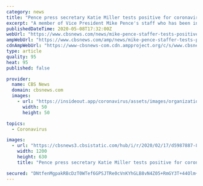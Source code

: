 ```yaml
---
category: news
title: "Pence press secretary Katie Miller tests positive for coronavirus"
excerpt: "A member of Vice President Mike Pence's staff who has been in close proximity with the vice president has tested positive for coronavirus, CBS News has confirmed. It's unclear when the staffer last interacted with the vice president."
publishedDateTime: 2020-05-08T17:32:00Z
webUrl: "https://www.cbsnews.com/news/mike-pence-staffer-tests-positive-coronavirus/"
ampWebUrl: "https://www.cbsnews.com/amp/news/mike-pence-staffer-tests-positive-coronavirus/"
cdnAmpWebUrl: "https://www-cbsnews-com.cdn.ampproject.org/c/s/www.cbsnews.com/amp/news/mike-pence-staffer-tests-positive-coronavirus/"
type: article
quality: 95
heat: 95
published: false

provider:
  name: CBS News
  domain: cbsnews.com
  images:
    - url: "https://insideout.app/coronavirus/assets/images/organizations/cbsnews.com-50x50.jpg"
      width: 50
      height: 50

topics:
  - Coronavirus

images:
  - url: "https://cbsnews3.cbsistatic.com/hub/i/r/2020/02/17/d5987887-82c4-402c-8ebb-f15861e3beb0/thumbnail/1200x630/4243a921914e98003ad30fb2ac770354/ap-20048100345284.jpg"
    width: 1200
    height: 630
    title: "Pence press secretary Katie Miller tests positive for coronavirus"

secured: "DNtfenMgpakRBcDzT0WTef6GPSJTRe0cVnKYhGLB8vN4Z05+RmGY3T+44Olm+u2SKrcpwqo6JMSMht50UZVqqPNJYLIHjmsEoazjO7Y59fi5cv7eSKAd7rYD2UahH1eyFDUqQFQW11YaWnRkqHMwzqeyfn9SoaTEpGrXgJ85LzCHkUXZ7jyZYhGchGRiOapLaBqMcBEAhET4TrOzWtoKRGDNiRKFCPtWIEWN814mT6BU75ikHI2TZdDJfoAK7N9ly0pknp/zELgwIBRZFkVldO5mHzzChJzKn3F+yc5H2iVsfPl9JqI4Z4QKaDvkb+HRC1CYGgn9QD7Y1EEEwQVHZFNydedyOxIUhN9B6ziBXL0/GCnrbkLs9AXfSeTm3J35N/asTPPuGE4z56hx3lHZZdy0dnJNY4juCqi8yemsAeIE0CvuEDUfeAbvBWcyaoLqWwdXsvGBsis4hyfLKunfoZ3R803O9KAiw7/juvk7Cxc=;4V6eB6cUjd/VCR5Jt61M2Q=="
---
```


